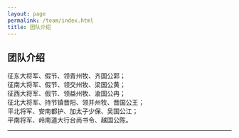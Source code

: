 ```yaml
---
layout: page
permalink: /team/index.html
title: 团队介绍
---
```


## 团队介绍

征东大将军、假节、领青州牧、齐国公郭；  
征南大将军、假节、领交州牧、梁国公黄；  
征西大将军、假节、领益州牧、渝国公冉；  
征北大将军、持节镇晋阳、领并州牧、晋国公王；  
平北将军、安南都护、加太子少保、吴国公江；  
平南将军、岭南道大行台尚书令、越国公陈。  

---
